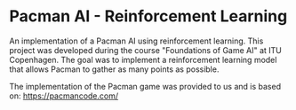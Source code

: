 # Pacman AI - Reinforcement Learning

An implementation of a Pacman AI using reinforcement learning. This project was developed during the course "Foundations of Game AI" at ITU Copenhagen. The goal was to implement a reinforcement learning model that allows Pacman to gather as many points as possible.

The implementation of the Pacman game was provided to us and is based on: https://pacmancode.com/
